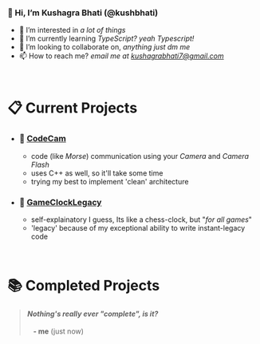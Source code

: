 ### 👋 Hi, I’m __Kushagra Bhati__ (@kushbhati)
- 👀 I’m interested in *a lot of things*
- 🌱 I’m currently learning *TypeScript? yeah Typescript!*
- 💞️ I’m looking to collaborate on, *anything just dm me*
- 📫 How to reach me? *email me at kushagrabhati7@gmail.com*

&nbsp;&nbsp;
# 📋 Current Projects

- ### 📌 [CodeCam](https://github.com/kushbhati/CodeCam)
  - code (like *Morse*) communication using your *Camera* and *Camera Flash*
  - uses C++ as well, so it'll take some time
  - trying my best to implement 'clean' architecture
  
- ### 📌 [GameClockLegacy](https://github.com/kushbhati/GameClockLegacy)
  - self-explainatory I guess, Its like a chess-clock, but "*for all games*"
  - 'legacy' because of my exceptional ability to write instant-legacy code

&nbsp;&nbsp;
# 📚 Completed Projects
>#### *Nothing's really ever "complete", is it?*
>&nbsp;&nbsp; __- me__ (just now)
